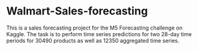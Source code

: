 # Walmart-Sales-forecasting

This is a sales forecasting project for the M5 Forecasting challenge on Kaggle. The task is to perform time series predictions for two 28-day time periods for 30490 products as well as 12350 aggregated time series.
